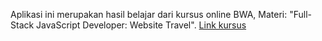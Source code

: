 Aplikasi ini merupakan hasil belajar dari kursus online BWA, Materi: "Full-Stack JavaScript Developer: Website Travel". <a href="https://buildwithangga.com/kelas/full-stack-javascript-developer-website-travel?thumbnail=lIVL95mx1A.34&main_leads=searchresult"> Link kursus </a>
